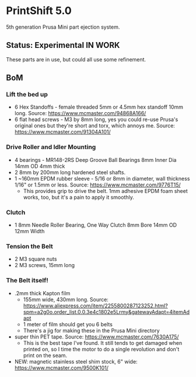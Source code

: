 # PrintShift 5.0

5th generation Prusa Mini part ejection system.

## Status: Experimental IN WORK

These parts are in use, but could all use some refinement.

## BoM

### Lift the bed up
 - 6 Hex Standoffs - female threaded 5mm or 4.5mm hex standoff 10mm long.  Source: https://www.mcmaster.com/94868A166/
 - 6 flat head screws - M3 by 8mm long, yes you could re-use Prusa's original ones but they're short and torx, which annoys me.  Source: https://www.mcmaster.com/91304A101/

### Drive Roller and Idler Mounting
 - 4 bearings - MR148-2RS Deep Groove Ball Bearings 8mm Inner Dia 14mm OD 4mm thick
 - 2 8mm by 200mm long hardened steel shafts.
 - 1 ~160mm EPDM rubber sleeve - 5/16 or 8mm in diameter, wall thickness 1/16" or 1.5mm or less.  Source: https://www.mcmaster.com/9776T15/
   - This provides grip to drive the belt.  1mm adhesive EPDM foam sheet works, too, but it's a pain to apply it smoothly.

### Clutch
 - 1 8mm Needle Roller Bearing, One Way Clutch 8mm Bore 14mm OD 12mm Width

### Tension the Belt
 - 2 M3 square nuts
 - 2 M3 screws, 15mm long

### The Belt itself!
 - .2mm thick Kapton film
   - 155mm wide, 430mm long. Source: https://www.aliexpress.com/item/2255800287123252.html?spm=a2g0o.order_list.0.0.3e4c1802e5Lrmy&gatewayAdapt=4itemAdapt
   - 1 meter of film should get you 6 belts 
   - There's a jig for making these in the Prusa Mini directory
 - super thin PET tape.  Source: https://www.mcmaster.com/7630A175/
   - This is the best tape I've found.  It still tends to get damaged when printed on, so I time the motor to do a single revolution and don't print on the seam.
 - NEW: magnetic stainless steel shim stock, 6" wide: https://www.mcmaster.com/9500K101/
 
